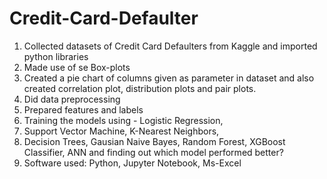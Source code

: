 # Credit-Card-Defaulter


1)  Collected datasets of Credit Card Defaulters from Kaggle and imported python libraries
2)  Made use of se Box-plots
3)  Created a pie chart of columns given as parameter in dataset and also created correlation plot, distribution plots and pair plots.
4)  Did data preprocessing
5)  Prepared features and labels
6)  Training the models using - Logistic Regression,
7)  Support Vector Machine, K-Nearest Neighbors,
8)  Decision Trees, Gausian Naive Bayes, Random Forest, XGBoost Classifier, ANN and finding out which model performed better?
9)  Software used: Python, Jupyter Notebook, Ms-Excel
